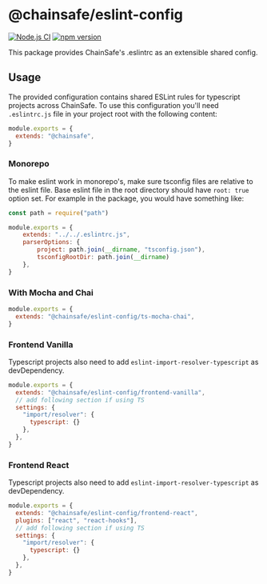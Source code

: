 # @chainsafe/eslint-config

[![Node.js CI](https://github.com/ChainSafe/eslint-config/actions/workflows/ci.yaml/badge.svg?branch=main)](https://github.com/ChainSafe/eslint-config/actions/workflows/ci.yaml)
[![npm version](https://badge.fury.io/js/@chainsafe%2Feslint-config.svg)](https://badge.fury.io/js/@chainsafe%2Feslint-config)

This package provides ChainSafe's .eslintrc as an extensible shared config.

## Usage

The provided configuration contains shared ESLint rules for typescript projects across ChainSafe. To use this configuration you'll need `.eslintrc.js` file in your project root with the following content:

```js
module.exports = {
  extends: "@chainsafe",
}

```

### Monorepo

To make eslint work in monorepo's, make sure tsconfig files are relative to the eslint file.
Base eslint file in the root directory should have `root: true` option set.
For example in the package, you would have something like:

```js
const path = require("path")

module.exports = {
    extends: "../../.eslintrc.js",
    parserOptions: {
        project: path.join(__dirname, "tsconfig.json"),
        tsconfigRootDir: path.join(__dirname)
    },
}
```

### With Mocha and Chai

```js
module.exports = {
  extends: "@chainsafe/eslint-config/ts-mocha-chai",
}
```

### Frontend Vanilla

Typescript projects also need to add `eslint-import-resolver-typescript` as devDependency.

```js
module.exports = {
  extends: "@chainsafe/eslint-config/frontend-vanilla",
  // add following section if using TS
  settings: {
    "import/resolver": {
      typescript: {}
    },
  },
}
```

### Frontend React

Typescript projects also need to add `eslint-import-resolver-typescript` as devDependency.

```js
module.exports = {
  extends: "@chainsafe/eslint-config/frontend-react",
  plugins: ["react", "react-hooks"],
  // add following section if using TS
  settings: {
    "import/resolver": {
      typescript: {}
    },
  },
}
```
